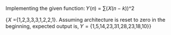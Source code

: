 Implementing the given function:
  𝑌(𝑛) = ∑(𝑋(𝑛 − 𝑘))^2
  
  {𝑋 ={1,2,3,3,3,1,2,2,1}. Assuming architecture is reset to zero in the beginning, expected output is, 𝑌 = {1,5,14,23,31,28,23,18,10}}
